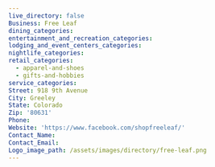 ```yaml
---
live_directory: false
Business: Free Leaf
dining_categories:
entertainment_and_recreation_categories:
lodging_and_event_centers_categories:
nightlife_categories:
retail_categories:
  - apparel-and-shoes
  - gifts-and-hobbies
service_categories:
Street: 918 9th Avenue
City: Greeley
State: Colorado
Zip: '80631'
Phone:
Website: 'https://www.facebook.com/shopfreeleaf/'
Contact_Name:
Contact_Email:
Logo_image_path: /assets/images/directory/free-leaf.png
---
```



